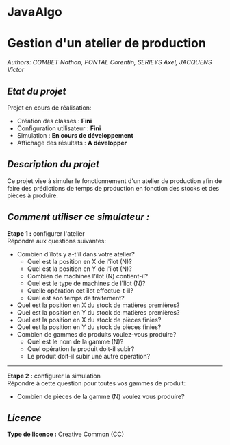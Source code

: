 # JavaAlgo

# Gestion d'un atelier de production

_Authors: COMBET Nathan, PONTAL Corentin, SERIEYS Axel, JACQUENS Victor_

_Etat du projet_
-----------
Projet en cours de réalisation:
* Création des classes : **Fini**
* Configuration utilisateur : **Fini**
* Simulation : **En cours de développement**
* Affichage des résultats : **A développer**

_Description du projet_
-----------
Ce projet vise à simuler le fonctionnement d'un atelier de production afin de faire des prédictions de temps de production en fonction des stocks et des pièces à produire.

_Comment utiliser ce simulateur :_
-----------
**Etape 1 :** configurer l'atelier  
Répondre aux questions suivantes:
* Combien d'îlots y a-t'il dans votre atelier?
  * Quel est la position en X de l'îlot (N)?
  * Quel est la position en Y de l'îlot (N)?
  * Combien de machines l'îlot (N) contient-il?
  * Quel est le type de machines de l'îlot (N)?
  * Quelle opération cet îlot effectue-t-il?
  * Quel est son temps de traitement?
* Quel est la position en X du stock de matières premières?
* Quel est la position en Y du stock de matières premières?
* Quel est la position en X du stock de pièces finies?
* Quel est la position en Y du stock de pièces finies?
* Combien de gammes de produits voulez-vous produire?
  * Quel est le nom de la gamme (N)?
  * Quel opération le produit doit-il subir?
  * Le produit doit-il subir une autre opération?
---
**Etape 2 :** configurer la simulation  
Répondre à cette question pour toutes vos gammes de produit:
* Combien de pièces de la gamme (N) voulez vous produire?

_Licence_
----------
**Type de licence :** Creative Common (CC)

